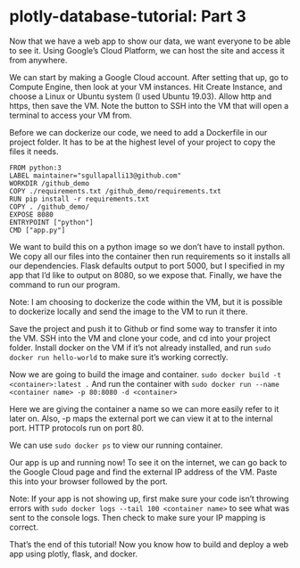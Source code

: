 # plotly-database-tutorial: Part 3
 

Now that we have a web app to show our data, we want everyone to be able to see it. Using Google’s Cloud Platform, we can host the site and access it from anywhere. 

We can start by making a Google Cloud account. After setting that up, go to Compute Engine, then look at your VM instances. Hit Create Instance, and choose a Linux or Ubuntu system (I used Ubuntu 19.03). Allow http and https, then save the VM. Note the button to SSH into the VM that will open a terminal to access your VM from.

Before we can dockerize our code, we need to add a Dockerfile in our project folder. It has to be at the highest level of your project to copy the files it needs.
```
FROM python:3
LABEL maintainer="sgullapalli13@github.com"
WORKDIR /github_demo
COPY ./requirements.txt /github_demo/requirements.txt
RUN pip install -r requirements.txt
COPY . /github_demo/
EXPOSE 8080
ENTRYPOINT ["python"]
CMD ["app.py"]
```

We want to build this on a python image so we don’t have to install python. We copy all our files into the container then run requirements so it installs all our dependencies. Flask defaults output to port 5000, but I specified in my app that I’d like to output on 8080, so we expose that. Finally, we have the command to run our program.

Note: I am choosing to dockerize the code within the VM, but it is possible to dockerize locally and send the image to the VM to run it there. 

Save the project and push it to Github or find some way to transfer it into the VM. SSH into the VM and clone your code, and cd into your project folder. Install docker on the VM if it’s not already installed, and run ```sudo docker run hello-world``` to make sure it’s working correctly. 

Now we are going to build the image and container.
```sudo docker build -t <container>:latest .```
And run the container with
```sudo docker run --name <container name> -p 80:8080 -d <container>```

Here we are giving the container a name so we can more easily refer to it later on. Also, -p maps the external port we can view it at to the internal port. HTTP protocols run on port 80. 

We can use ```sudo docker ps``` to view our running container. 

Our app is up and running now! To see it on the internet, we can go back to the Google Cloud page and find the external IP address of the VM. Paste this into your browser followed by the port.

Note: If your app is not showing up, first make sure your code isn’t throwing errors with ```sudo docker logs --tail 100 <container name>``` to see what was sent to the console logs. Then check to make sure your IP mapping is correct.

That’s the end of this tutorial! Now you know how to build and deploy a web app using plotly, flask, and docker.

